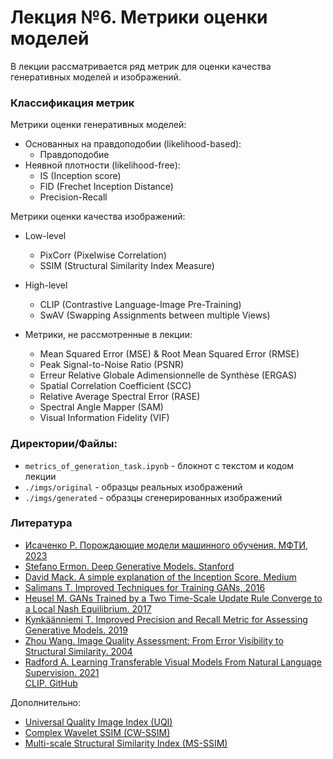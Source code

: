 # Лекция №6. Метрики оценки моделей
В лекции рассматривается ряд метрик для оценки качества генеративных моделей и изображений.

### Классификация метрик
Метрики оценки генеративных моделей:
+ Основанных на правдоподобии (likelihood-based):
    - Правдоподобие
+ Неявной плотности (likelihood-free):
    - IS (Inception score)
    - FID (Frechet Inception Distance)
    - Precision-Recall

Метрики оценки качества изображений:
- Low-level
    - PixCorr (Pixelwise Correlation)
    - SSIM (Structural Similarity Index Measure)
- High-level
    - CLIP (Contrastive Language-Image Pre-Training)
    - SwAV (Swapping Assignments between multiple Views)

- Метрики, не рассмотренные в лекции:
    - Mean Squared Error (MSE) & Root Mean Squared Error (RMSE)
    - Peak Signal-to-Noise Ratio (PSNR)
    - Erreur Relative Globale Adimensionnelle de Synthèse (ERGAS)
    - Spatial Correlation Coefficient (SCC)
    - Relative Average Spectral Error (RASE)
    - Spectral Angle Mapper (SAM)
    - Visual Information Fidelity (VIF)


### Директории/Файлы:
- `metrics_of_generation_task.ipynb` - блокнот с текстом и кодом лекции
- `./imgs/original` - образцы реальных изображений
- `./imgs/generated` - образцы сгенерированных изображений

### Литература
- [Исаченко Р. Порождающие модели машинного обучения. МФТИ, 2023](https://www.youtube.com/playlist?list=PLk4h7dmY2eYHVCEMMMqdKes__ehs5mRtR)
- [Stefano Ermon. Deep Generative Models. Stanford](https://deepgenerativemodels.github.io/)
- [David Mack. A simple explanation of the Inception Score. Medium](https://medium.com/octavian-ai/a-simple-explanation-of-the-inception-score-372dff6a8c7a)
- [Salimans T. Improved Techniques for Training GANs, 2016](https://arxiv.org/abs/1606.03498)
- [Heusel M. GANs Trained by a Two Time-Scale Update Rule Converge to a Local Nash Equilibrium. 2017](https://arxiv.org/abs/1706.08500)
- [Kynkäänniemi T. Improved Precision and Recall Metric for Assessing Generative Models. 2019](https://arxiv.org/abs/1904.06991)
- [Zhou Wang. Image Quality Assessment: From Error Visibility to Structural Similarity. 2004](https://www.researchgate.net/publication/3327793_Image_Quality_Assessment_From_Error_Visibility_to_Structural_Similarity)
- [Radford A. Learning Transferable Visual Models From Natural Language Supervision. 2021](https://arxiv.org/pdf/2103.00020) \
[CLIP. GitHub](https://github.com/OpenAI/CLIP)

Дополнительно:
- [Universal Quality Image Index (UQI)](https://ieeexplore.ieee.org/document/995823)
- [Complex Wavelet SSIM (CW-SSIM)](https://ieeexplore.ieee.org/document/5109651)
- [Multi-scale Structural Similarity Index (MS-SSIM)](https://ieeexplore.ieee.org/abstract/document/1292216)